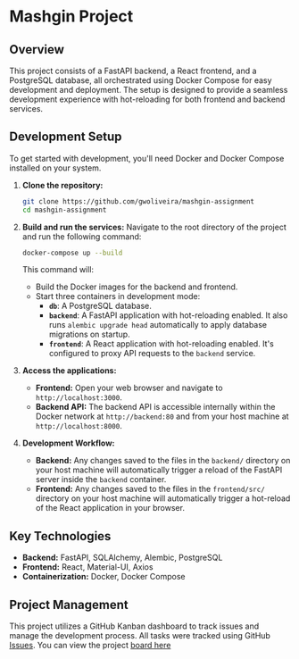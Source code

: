 # Mashgin Project

## Overview

This project consists of a FastAPI backend, a React frontend, and a PostgreSQL database, all orchestrated using Docker Compose for easy development and deployment. The setup is designed to provide a seamless development experience with hot-reloading for both frontend and backend services.

## Development Setup

To get started with development, you'll need Docker and Docker Compose installed on your system.

1.  **Clone the repository:**
    ```bash
    git clone https://github.com/gwoliveira/mashgin-assignment
    cd mashgin-assignment
    ```

2.  **Build and run the services:**
    Navigate to the root directory of the project and run the following command:
    ```bash
    docker-compose up --build
    ```
    This command will:
    *   Build the Docker images for the backend and frontend.
    *   Start three containers in development mode:
        *   **`db`**: A PostgreSQL database.
        *   **`backend`**: A FastAPI application with hot-reloading enabled. It also runs `alembic upgrade head` automatically to apply database migrations on startup.
        *   **`frontend`**: A React application with hot-reloading enabled. It's configured to proxy API requests to the `backend` service.

3.  **Access the applications:**
    *   **Frontend:** Open your web browser and navigate to `http://localhost:3000`.
    *   **Backend API:** The backend API is accessible internally within the Docker network at `http://backend:80` and from your host machine at `http://localhost:8000`.

4.  **Development Workflow:**
    *   **Backend:** Any changes saved to the files in the `backend/` directory on your host machine will automatically trigger a reload of the FastAPI server inside the `backend` container.
    *   **Frontend:** Any changes saved to the files in the `frontend/src/` directory on your host machine will automatically trigger a hot-reload of the React application in your browser.

## Key Technologies

*   **Backend:** FastAPI, SQLAlchemy, Alembic, PostgreSQL
*   **Frontend:** React, Material-UI, Axios
*   **Containerization:** Docker, Docker Compose

## Project Management

This project utilizes a GitHub Kanban dashboard to track issues and manage the development process. All tasks were tracked using GitHub [Issues](https://github.com/gwoliveira/mashgin-assignment/issues). You can view the project [board here]([https://github.com/users/gwoliveira/projects/1])